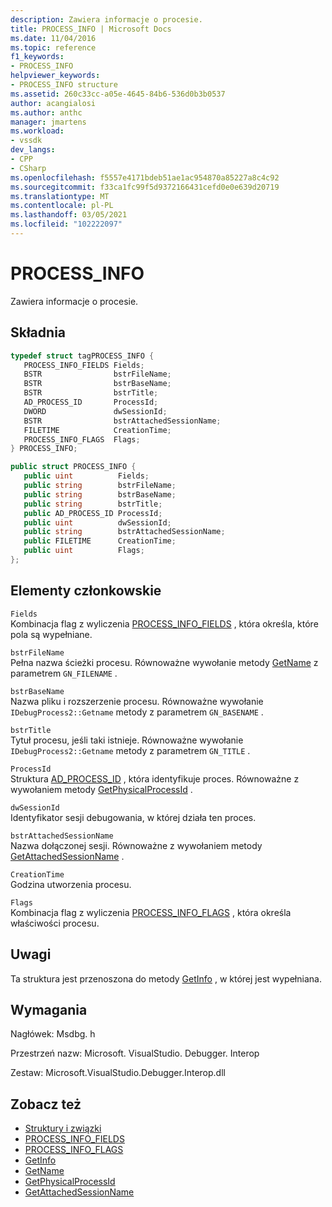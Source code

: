 ```yaml
---
description: Zawiera informacje o procesie.
title: PROCESS_INFO | Microsoft Docs
ms.date: 11/04/2016
ms.topic: reference
f1_keywords:
- PROCESS_INFO
helpviewer_keywords:
- PROCESS_INFO structure
ms.assetid: 260c33cc-a05e-4645-84b6-536d0b3b0537
author: acangialosi
ms.author: anthc
manager: jmartens
ms.workload:
- vssdk
dev_langs:
- CPP
- CSharp
ms.openlocfilehash: f5557e4171bdeb51ae1ac954870a85227a8c4c92
ms.sourcegitcommit: f33ca1fc99f5d9372166431cefd0e0e639d20719
ms.translationtype: MT
ms.contentlocale: pl-PL
ms.lasthandoff: 03/05/2021
ms.locfileid: "102222097"
---
```

# <a name="process_info"></a>PROCESS_INFO
Zawiera informacje o procesie.

## <a name="syntax"></a>Składnia

```cpp
typedef struct tagPROCESS_INFO { 
   PROCESS_INFO_FIELDS Fields;
   BSTR                bstrFileName;
   BSTR                bstrBaseName;
   BSTR                bstrTitle;
   AD_PROCESS_ID       ProcessId;
   DWORD               dwSessionId;
   BSTR                bstrAttachedSessionName;
   FILETIME            CreationTime;
   PROCESS_INFO_FLAGS  Flags;
} PROCESS_INFO;
```

```csharp
public struct PROCESS_INFO { 
   public uint          Fields;
   public string        bstrFileName;
   public string        bstrBaseName;
   public string        bstrTitle;
   public AD_PROCESS_ID ProcessId;
   public uint          dwSessionId;
   public string        bstrAttachedSessionName;
   public FILETIME      CreationTime;
   public uint          Flags;
};
```

## <a name="members"></a>Elementy członkowskie
 `Fields`\
 Kombinacja flag z wyliczenia [PROCESS_INFO_FIELDS](../../../extensibility/debugger/reference/process-info-fields.md) , która określa, które pola są wypełniane.

 `bstrFileName`\
 Pełna nazwa ścieżki procesu. Równoważne wywołanie metody [GetName](../../../extensibility/debugger/reference/idebugprocess2-getname.md) z parametrem `GN_FILENAME` .

 `bstrBaseName`\
 Nazwa pliku i rozszerzenie procesu. Równoważne wywołanie `IDebugProcess2::Getname` metody z parametrem `GN_BASENAME` .

 `bstrTitle`\
 Tytuł procesu, jeśli taki istnieje. Równoważne wywołanie `IDebugProcess2::Getname` metody z parametrem `GN_TITLE` .

 `ProcessId`\
 Struktura [AD_PROCESS_ID](../../../extensibility/debugger/reference/ad-process-id.md) , która identyfikuje proces. Równoważne z wywołaniem metody [GetPhysicalProcessId](../../../extensibility/debugger/reference/idebugprocess2-getphysicalprocessid.md) .

 `dwSessionId`\
 Identyfikator sesji debugowania, w której działa ten proces.

 `bstrAttachedSessionName`\
 Nazwa dołączonej sesji. Równoważne z wywołaniem metody [GetAttachedSessionName](../../../extensibility/debugger/reference/idebugprocess2-getattachedsessionname.md) .

 `CreationTime`\
 Godzina utworzenia procesu.

 `Flags`\
 Kombinacja flag z wyliczenia [PROCESS_INFO_FLAGS](../../../extensibility/debugger/reference/process-info-flags.md) , która określa właściwości procesu.

## <a name="remarks"></a>Uwagi
 Ta struktura jest przenoszona do metody [GetInfo](../../../extensibility/debugger/reference/idebugprocess2-getinfo.md) , w której jest wypełniana.

## <a name="requirements"></a>Wymagania
 Nagłówek: Msdbg. h

 Przestrzeń nazw: Microsoft. VisualStudio. Debugger. Interop

 Zestaw: Microsoft.VisualStudio.Debugger.Interop.dll

## <a name="see-also"></a>Zobacz też
- [Struktury i związki](../../../extensibility/debugger/reference/structures-and-unions.md)
- [PROCESS_INFO_FIELDS](../../../extensibility/debugger/reference/process-info-fields.md)
- [PROCESS_INFO_FLAGS](../../../extensibility/debugger/reference/process-info-flags.md)
- [GetInfo](../../../extensibility/debugger/reference/idebugprocess2-getinfo.md)
- [GetName](../../../extensibility/debugger/reference/idebugprocess2-getname.md)
- [GetPhysicalProcessId](../../../extensibility/debugger/reference/idebugprocess2-getphysicalprocessid.md)
- [GetAttachedSessionName](../../../extensibility/debugger/reference/idebugprocess2-getattachedsessionname.md)
